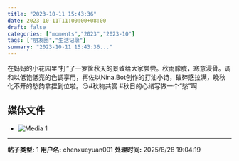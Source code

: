 ```yaml
---
title: "2023-10-11 15:43:36"
date: 2023-10-11T11:00:00+08:00
draft: false
categories: ["moments","2023","2023-10"]
tags: ["朋友圈","生活记录"]
summary: "2023-10-11 15:43:36..."
---
```


在妈妈的小花园里“打”了一箩筐秋天的景致给大家尝尝。秋雨朦胧，寒意浸骨。调和以低饱低亮的色调享用，再佐以Nina.Bot创作的打油小诗，破碎感拉满，晚秋化不开的愁韵拿捏到位啦。😏
​
​#秋物共赏
​#秋日的心绪写做一个“愁”啊

## 媒体文件

- ![Media 1](/Moments/photos/2023-10-11/202310111543360.jpg)

---

**帖子类型:** 1
**用户名:** chenxueyuan001
**处理时间:** 2025/8/28 19:04:19